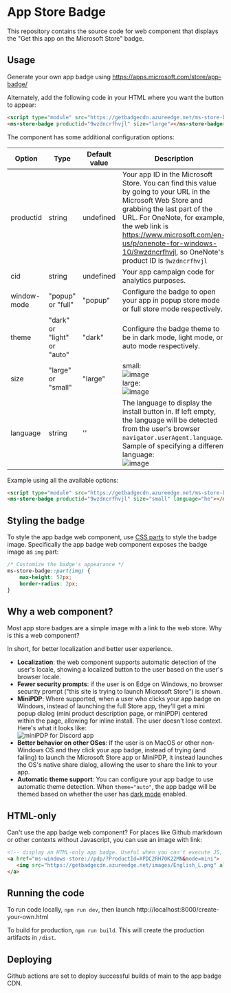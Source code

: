 # App Store Badge

This repository contains the source code for web component that displays the "Get this app on the Microsoft Store" badge.

## Usage

Generate your own app badge using https://apps.microsoft.com/store/app-badge/

Alternately, add the following code in your HTML where you want the button to appear:

```html
<script type="module" src="https://getbadgecdn.azureedge.net/ms-store-badge.bundled.js"></script>
<ms-store-badge productid="9wzdncrfhvjl" size="large"></ms-store-badge>
```

The component has some additional configuration options:

| Option         | Type     | Default value | Description |
|--------------|-----------|------------|------------|
| productid | string  | undefined | Your app ID in the Microsoft Store. You can find this value by going to your URL in the Microsoft Web Store and grabbing the last part of the URL. For OneNote, for example, the web link is https://www.microsoft.com/en-us/p/onenote-for-windows-10/9wzdncrfhvjl, so OneNote's product ID is `9wzdncrfhvjl` |
| cid | string | undefined | Your app campaign code for analytics purposes. |
| window-mode | "popup" or "full" | "popup" | Configure the badge to open your app in popup store mode or full store mode respectively. |
| theme | "dark" or "light" or "auto" | "dark" | Configure the badge theme to be in dark mode, light mode, or auto mode respectively. |
| size | "large" or "small"  | "large" | small:<br>![image](https://user-images.githubusercontent.com/312936/135373704-9e786838-d75e-4962-bcf1-255b88de67b5.png)<br>large:<br> ![image](https://user-images.githubusercontent.com/312936/135373726-0eda0945-7d6d-413d-8af4-70e812509cf5.png)  |
| language | string | '' | The language to display the install button in. If left empty, the language will be detected from the user's browser `navigator.userAgent.language`. <br>Sample of specifying a different language:<br>![image](https://user-images.githubusercontent.com/312936/135659926-cafb666a-15ca-4129-a623-59e89a8ab7ea.png) |

Example using all the available options:

```html
<script type="module" src="https://getbadgecdn.azureedge.net/ms-store-badge.bundled.js"></script>
<ms-store-badge productid="9wzdncrfhvjl" size="small" language="he"></ms-store-badge>
```

## Styling the badge

To style the app badge web component, use [CSS parts](https://developer.mozilla.org/en-US/docs/Web/CSS/::part) to style the badge image. Specifically the app badge web component exposes the badge image as `img` part:

```css
/* Customize the badge's appearance */
ms-store-badge::part(img) {
    max-height: 52px;
    border-radius: 2px;
}
```

## Why a web component?

Most app store badges are a simple image with a link to the web store. Why is this a web component?

In short, for better localization and better user experience.

- **Localization**: the web component supports automatic detection of the user's locale, showing a localized button to the user based on the user's browser locale.
- **Fewer security prompts**: if the user is on Edge on Windows, no browser security prompt ("this site is trying to launch Microsoft Store") is shown. 
- **MiniPDP**: Where supported, when a user who clicks your app badge on Windows, instead of launching the full Store app, they'll get a mini popup dialog (mini product description page, or miniPDP) centered within the page, allowing for inline install. The user doesn't lose context. Here's what it looks like: <br>
![miniPDP for Discord app](https://user-images.githubusercontent.com/312936/180301318-fa183964-48cc-4624-82ad-18ff12bc9b96.png)
- **Better behavior on other OSes**: If the user is on MacOS or other non-Windows OS and they click your app badge, instead of trying (and failing) to launch the Microsoft Store app or MiniPDP, it instead launches the OS's native share dialog, allowing the user to share the link to your app.
- **Automatic theme support**: You can configure your app badge to use automatic theme detection. When `theme="auto"`, the app badge will be themed based on whether the user has [dark mode](https://css-tricks.com/dark-modes-with-css/) enabled.

## HTML-only

Can't use the app badge web component? For places like Github markdown or other contexts without Javascript, you can use an image with link:

```html
<!-- display an HTML-only app badge. Useful when you can't execute JS, such as in Github markdown pages -->
<a href="ms-windows-store://pdp/?ProductId=XPDC2RH70K22MN&mode=mini">
   <img src="https://getbadgecdn.azureedge.net/images/English_L.png" alt="Download Discord" />
</a>
```

## Running the code

To run code locally, `npm run dev`, then launch http://localhost:8000/create-your-own.html

To build for production, `npm run build`. This will create the production artifacts in `/dist`.

## Deploying

Github actions are set to deploy successful builds of main to the app badge CDN.
